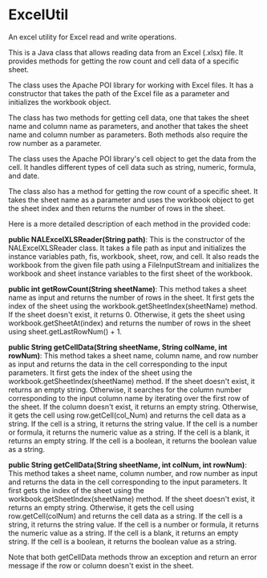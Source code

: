 # ExcelUtil
An excel utility for Excel read and write operations.

This is a Java class that allows reading data from an Excel (.xlsx) file. It provides methods for getting the row count and cell data of a specific sheet.

The class uses the Apache POI library for working with Excel files. It has a constructor that takes the path of the Excel file as a parameter and initializes the workbook object.

The class has two methods for getting cell data, one that takes the sheet name and column name as parameters, and another that takes the sheet name and column number as parameters. Both methods also require the row number as a parameter.

The class uses the Apache POI library's cell object to get the data from the cell. It handles different types of cell data such as string, numeric, formula, and date.

The class also has a method for getting the row count of a specific sheet. It takes the sheet name as a parameter and uses the workbook object to get the sheet index and then returns the number of rows in the sheet.


Here is a more detailed description of each method in the provided code:

**public NALExcelXLSReader(String path)**: 
This is the constructor of the NALExcelXLSReader class. 
It takes a file path as input and initializes the instance variables path, fis, workbook, sheet, row, and cell.
It also reads the workbook from the given file path using a FileInputStream and initializes the workbook and sheet instance variables to the first sheet of the workbook.

**public int getRowCount(String sheetName)**: 
This method takes a sheet name as input and returns the number of rows in the sheet. 
It first gets the index of the sheet using the workbook.getSheetIndex(sheetName) method. 
If the sheet doesn't exist, it returns 0. Otherwise, it gets the sheet using workbook.getSheetAt(index) and returns the number of rows in the sheet using sheet.getLastRowNum() + 1.

**public String getCellData(String sheetName, String colName, int rowNum)**: 
This method takes a sheet name, column name, and row number as input and returns the data in the cell corresponding to the input parameters. 
It first gets the index of the sheet using the workbook.getSheetIndex(sheetName) method. 
If the sheet doesn't exist, it returns an empty string. 
Otherwise, it searches for the column number corresponding to the input column name by iterating over the first row of the sheet. 
If the column doesn't exist, it returns an empty string. Otherwise, it gets the cell using row.getCell(col_Num) and returns the cell data as a string.
If the cell is a string, it returns the string value. 
If the cell is a number or formula, it returns the numeric value as a string. 
If the cell is a blank, it returns an empty string. 
If the cell is a boolean, it returns the boolean value as a string.

**public String getCellData(String sheetName, int colNum, int rowNum)**:
This method takes a sheet name, column number, and row number as input and returns the data in the cell corresponding to the input parameters.
It first gets the index of the sheet using the workbook.getSheetIndex(sheetName) method.
If the sheet doesn't exist, it returns an empty string. Otherwise, it gets the cell using row.getCell(colNum) and returns the cell data as a string.
If the cell is a string, it returns the string value. 
If the cell is a number or formula, it returns the numeric value as a string. 
If the cell is a blank, it returns an empty string. If the cell is a boolean, it returns the boolean value as a string.

Note that both getCellData methods throw an exception and return an error message if the row or column doesn't exist in the sheet.

